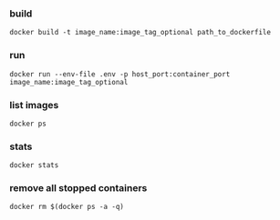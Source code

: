 ### build 
`docker build -t image_name:image_tag_optional path_to_dockerfile`

### run
`docker run --env-file .env -p host_port:container_port image_name:image_tag_optional`

### list images
`docker ps`

### stats
`docker stats`

### remove all stopped containers
`docker rm $(docker ps -a -q)`
